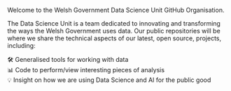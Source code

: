 Welcome to the Welsh Government Data Science Unit GitHub Organisation.

The Data Science Unit is a team dedicated to innovating and transforming the ways the Welsh Government uses data. Our public repositories will be where we share the technical aspects of our latest, open source, projects, including:

🛠️ Generalised tools for working with data <br>
📊 Code to perform/view interesting pieces of analysis <br>
💡  Insight on how we are using Data Science and AI for the public good
